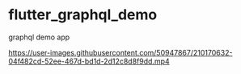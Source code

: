 # flutter_graphql_demo

graphql demo app

https://user-images.githubusercontent.com/50947867/210170632-04f482cd-52ee-467d-bd1d-2d12c8d8f9dd.mp4

